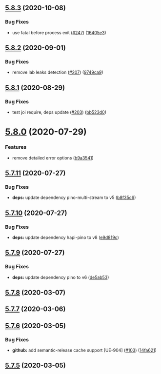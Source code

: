 ## [5.8.3](https://github.com/pagerinc/logger/compare/v5.8.2...v5.8.3) (2020-10-08)


### Bug Fixes

* use fatal before process exit ([#247](https://github.com/pagerinc/logger/issues/247)) ([16405e3](https://github.com/pagerinc/logger/commit/16405e350993bbbb01f0a24fdb7148bccd09a336))

## [5.8.2](https://github.com/pagerinc/logger/compare/v5.8.1...v5.8.2) (2020-09-01)


### Bug Fixes

* remove lab leaks detection ([#207](https://github.com/pagerinc/logger/issues/207)) ([9749ca9](https://github.com/pagerinc/logger/commit/9749ca937fbb7fa2ad82b0b3934a8bce91c782f3))

## [5.8.1](https://github.com/pagerinc/logger/compare/v5.8.0...v5.8.1) (2020-08-29)


### Bug Fixes

* test joi require, deps update ([#203](https://github.com/pagerinc/logger/issues/203)) ([bb523d0](https://github.com/pagerinc/logger/commit/bb523d078b6d6d79ca2d724f9d849d0ebe3f30e3))

# [5.8.0](https://github.com/pagerinc/logger/compare/v5.7.11...v5.8.0) (2020-07-29)


### Features

* remove detailed error options ([b9a3541](https://github.com/pagerinc/logger/commit/b9a354137e0f06d784274b38a5a0f79980e10c94))

## [5.7.11](https://github.com/pagerinc/logger/compare/v5.7.10...v5.7.11) (2020-07-27)


### Bug Fixes

* **deps:** update dependency pino-multi-stream to v5 ([b8f35c6](https://github.com/pagerinc/logger/commit/b8f35c6f80979f20f8fa36825ed5f1391fcc7530))

## [5.7.10](https://github.com/pagerinc/logger/compare/v5.7.9...v5.7.10) (2020-07-27)


### Bug Fixes

* **deps:** update dependency hapi-pino to v8 ([e9d819c](https://github.com/pagerinc/logger/commit/e9d819ccbe7587df9eb2085f0c2ec11633801f7b))

## [5.7.9](https://github.com/pagerinc/logger/compare/v5.7.8...v5.7.9) (2020-07-27)


### Bug Fixes

* **deps:** update dependency pino to v6 ([de5ab53](https://github.com/pagerinc/logger/commit/de5ab53d8678b99d4055a1406adcb47eb18d30ab))

## [5.7.8](https://github.com/pagerinc/logger/compare/v5.7.7...v5.7.8) (2020-03-07)

## [5.7.7](https://github.com/pagerinc/logger/compare/v5.7.6...v5.7.7) (2020-03-06)

## [5.7.6](https://github.com/pagerinc/logger/compare/v5.7.5...v5.7.6) (2020-03-05)


### Bug Fixes

* **github:** add semantic-release cache support [UE-904] ([#103](https://github.com/pagerinc/logger/issues/103)) ([14fa621](https://github.com/pagerinc/logger/commit/14fa621f0598968ebc846f0b2ab67bd7a1d134e4))

## [5.7.5](https://github.com/pagerinc/logger/compare/v5.7.4...v5.7.5) (2020-03-05)
